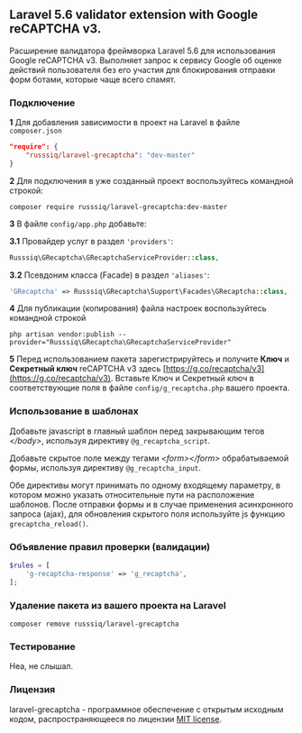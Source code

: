 ## Laravel 5.6 validator extension with Google reCAPTCHA v3.

Расширение валидатора фреймворка Laravel 5.6 для использования Google reCAPTCHA v3. Выполняет запрос к сервису Google об оценке действий пользователя без его участия для блокирования отправки форм ботами, которые чаще всего спамят.

### Подключение

**1** Для добавления зависимости в проект на Laravel в файле `composer.json`
```json
"require": {
    "russsiq/laravel-grecaptcha": "dev-master"
}
```

**2** Для подключения в уже созданный проект воспользуйтесь командной строкой:
```console
composer require russsiq/laravel-grecaptcha:dev-master
```

**3** В файле `config/app.php` добавьте:

**3.1** Провайдер услуг в раздел `'providers'`:
```php
Russsiq\GRecaptcha\GRecaptchaServiceProvider::class,
```

**3.2** Псевдоним класса (Facade) в раздел `'aliases'`:
```php
'GRecaptcha' => Russsiq\GRecaptcha\Support\Facades\GRecaptcha::class,
```

**4** Для публикации (копирования) файла настроек воспользуйтесь командной строкой
```console
php artisan vendor:publish --provider="Russsiq\GRecaptcha\GRecaptchaServiceProvider"
```

**5** Перед использованием пакета зарегистрируйтесь и получите **Ключ** и **Секретный ключ** reCAPTCHA v3 здесь [https://g.co/recaptcha/v3](https://g.co/recaptcha/v3). Вставьте Ключ и Секретный ключ в соответствующие поля в файле `config/g_recaptcha.php` вашего проекта.

### Использование в шаблонах
Добавьте javascript в главный шаблон перед закрывающим тегов *&lt;/body&gt;*, используя директиву `@g_recaptcha_script`.

Добавьте скрытое поле между тегами *&lt;form&gt;&lt;/form&gt;* обрабатываемой формы, используя директиву `@g_recaptcha_input`.

Обе директивы могут принимать по одному входящему параметру, в котором можно указать относительные пути на расположение шаблонов. После отправки формы и в случае применения асинхронного запроса (ajax), для обновления скрытого поля используйте js функцию `grecaptcha_reload()`.

### Объявление правил проверки (валидации)
```php
$rules = [
    'g-recaptcha-response' => 'g_recaptcha',
];
```

### Удаление пакета из вашего проекта на Laravel
```console
composer remove russsiq/laravel-grecaptcha
```

### Тестирование

Неа, не слышал.

### Лицензия

laravel-grecaptcha - программное обеспечение с открытым исходным кодом, распространяющееся по лицензии [MIT license](https://choosealicense.com/licenses/mit/).
